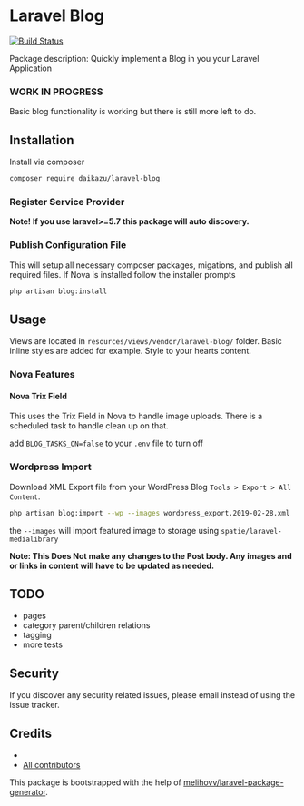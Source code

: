 # Laravel Blog

[![Build Status](https://travis-ci.org/daikazu/laravel-blog.svg?branch=master)](https://travis-ci.org/daikazu/laravel-blog)
<!--[![styleci](https://styleci.io/repos/CHANGEME/shield)](https://styleci.io/repos/CHANGEME)-->
<!--[![Coverage Status](https://coveralls.io/repos/github/daikazu/laravel-blog/badge.svg?branch=master)](https://coveralls.io/github/daikazu/laravel-blog?branch=master)-->

<!--[![Packagist](https://img.shields.io/packagist/v/daikazu/laravel-blog.svg)](https://packagist.org/packages/daikazu/laravel-blog)-->
<!--[![Packagist](https://poser.pugx.org/daikazu/laravel-blog/d/total.svg)](https://packagist.org/packages/daikazu/laravel-blog)-->
<!--[![Packagist](https://img.shields.io/packagist/l/daikazu/laravel-blog.svg)](https://packagist.org/packages/daikazu/laravel-blog)-->

Package description: Quickly implement a Blog in you your Laravel Application
<br>

### WORK IN PROGRESS

Basic blog functionality is working but there is still more left to do. 




## Installation

Install via composer
```bash
composer require daikazu/laravel-blog
```

### Register Service Provider

**Note! If you use laravel>=5.7 this package will auto discovery.**


### Publish Configuration File

This will setup all necessary composer packages, migations, and publish all required files. If Nova is installed follow the installer prompts

```bash
php artisan blog:install
```

## Usage

Views are located in `resources/views/vendor/laravel-blog/` folder. Basic inline styles are added for example. Style to your hearts content.


### Nova Features


#### Nova Trix Field
This uses the Trix Field in Nova to handle image uploads. There is a scheduled task to handle clean up on that.

add `BLOG_TASKS_ON=false` to your `.env` file to turn off



### Wordpress Import

Download XML Export file from your WordPress Blog `Tools > Export > All Content`.

```bash
php artisan blog:import --wp --images wordpress_export.2019-02-28.xml
```
the `--images` will import featured image to storage using `spatie/laravel-medialibrary`

**Note: This Does Not make any changes to the Post body. Any images and or links in content will have to be updated as needed.**


## TODO
- pages
- category parent/children relations
- tagging
- more tests



## Security

If you discover any security related issues, please email 
instead of using the issue tracker.

## Credits

- [](https://github.com/daikazu/laravel-blog)
- [All contributors](https://github.com/daikazu/laravel-blog/graphs/contributors)

This package is bootstrapped with the help of
[melihovv/laravel-package-generator](https://github.com/melihovv/laravel-package-generator).
